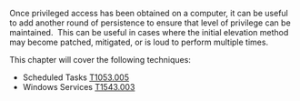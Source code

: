 Once privileged access has been obtained on a computer, it can be useful to add another round of persistence to ensure that level of privilege can be maintained.  This can be useful in cases where the initial elevation method may become patched, mitigated, or is loud to perform multiple times.

This chapter will cover the following techniques:

- Scheduled Tasks [T1053.005](https://attack.mitre.org/techniques/T1053/005/)    
- Windows Services [T1543.003](https://attack.mitre.org/techniques/T1543/003/)
